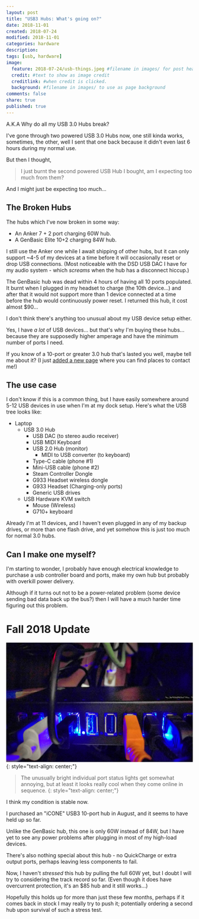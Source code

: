 ```yaml
---
layout: post
title: "USB3 Hubs: What's going on?"
date: 2018-11-01
created: 2018-07-24
modified: 2018-11-01
categories: hardware
description:
tags: [usb, hardware]
image:
  feature: 2018-07-24/usb-things.jpeg #filename in images/ for post header
  credit: #text to show as image credit
  creditlink: #when credit is clicked.
  background: #filename in images/ to use as page background
comments: false
share: true
published: true
---
```


A.K.A Why do all my USB 3.0 Hubs break?

I've gone through two powered USB 3.0 Hubs now, one still kinda works, sometimes, the other, well I sent that one back because it didn't even last 6 hours during my normal use.

But then I thought,

> I just burnt the second powered USB Hub I bought, am I expecting too much from them?

And I might just be expecting too much...


## The Broken Hubs

The hubs which I've now broken in some way:

 - An Anker 7 + 2 port charging 60W hub.
 - A GenBasic Elite 10+2 charging 84W hub.

I still use the Anker one while I await shipping of other hubs, but it can only support ~4-5 of my devices at a time before it will occasionally reset or drop USB connections. (Most noticeable with the DSD USB DAC I have for my audio system - which *screams* when the hub has a disconnect hiccup.)

The GenBasic hub was dead within 4 hours of having all 10 ports populated. It burnt when I plugged in my headset to charge (the 10th device...) and after that it would not support more than 1 device connected at a time before the hub would continuously power reset. I returned this hub, it cost almost $90...

I don't think there's anything too unusual about my USB device setup either.

Yes, I have *a lot* of USB devices... but that's why I'm buying these hubs... because they are supposedly higher amperage and have the minimum number of ports I need.

If you know of a 10-port or greater 3.0 hub that's lasted you well, maybe tell me about it? (I just [added a new page](/ll/) where you can find places to contact me!)

## The use case

I don't know if this is a common thing, but I have easily somewhere around 5-12 USB devices in use when I'm at my dock setup. Here's what the USB tree looks like:

 * Laptop
   - USB 3.0 Hub
     - USB DAC (to stereo audio receiver)
     - USB MIDI Keyboard
     - USB 2.0 Hub (monitor)
       - MIDI to USB converter (to keyboard)
     - Type-C cable (phone #1)
     - Mini-USB cable (phone #2)
     - Steam Controller Dongle
     - G933 Headset wireless dongle
     - G933 Headset (Charging-only ports)
     - Generic USB drives
   - USB Hardware KVM switch
     - Mouse (Wireless)
     - G710+ keyboard

Already I'm at 11 devices, and I haven't even plugged in any of my backup drives, or more than one flash drive, and yet somehow this is just too much for normal 3.0 hubs.

## Can I make one myself?

I'm starting to wonder, I probably have enough electrical knowledge to purchase a usb controller board and ports, make my own hub but probably with overkill power delivery.

Although if it turns out not to be a power-related problem (some device sending bad data back up the bus?) then I will have a much harder time figuring out this problem.

# Fall 2018 Update

![](/images/2018-07-24/usb-things-2.jpg)
{: style="text-align: center;"}

> The unusually bright individual port status lights get somewhat annoying, but at least it looks really cool when they come online in sequence.
{: style="text-align: center;"}

I think my condition is stable now.

I purchased an "iCONE" USB3 10-port hub in August, and it seems to have held up so far.

Unlike the GenBasic hub, this one is only 60W instead of 84W, but I have yet to see any power problems after plugging in most of my high-load devices.

There's also nothing special about this hub - no QuickCharge or extra output ports, perhaps leaving less components to fail.

Now, I haven't *stressed* this hub by pulling the full 60W yet, but I doubt I will try to considering the track record so far. (Even though it does have overcurrent protection, it's an $85 hub and it still works...)

Hopefully this holds up for more than just these few months, perhaps if it comes back in stock I may really try to push it; potentially ordering a second hub upon survival of such a stress test.
